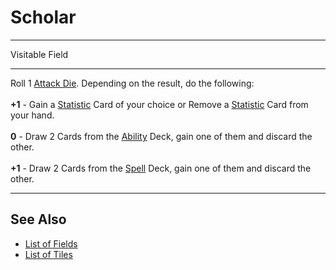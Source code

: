 # Scholar

___
Visitable Field
___
Roll 1 [Attack Die](../dice.md#attack-die). Depending on the result, do the following:<br><br>**+1** - Gain a [Statistic](../statistics/index.md) Card of your choice or Remove a [Statistic](../statistics/index.md) Card from your hand.<br><br>**0** - Draw 2 Cards from the [Ability](../abilities/index.md) Deck, gain one of them and discard the other.<br><br>**+1** - Draw 2 Cards from the [Spell](../spells/index.md) Deck, gain one of them and discard the other.
___


## See Also

- [List of Fields](index.md)
- [List of Tiles](../tiles/index.md)
